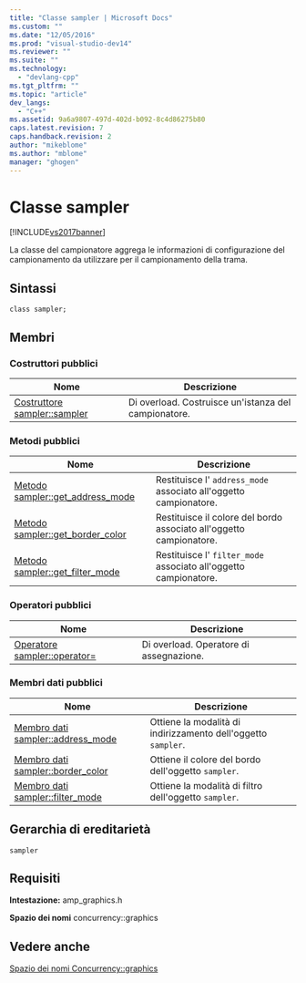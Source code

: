 ```yaml
---
title: "Classe sampler | Microsoft Docs"
ms.custom: ""
ms.date: "12/05/2016"
ms.prod: "visual-studio-dev14"
ms.reviewer: ""
ms.suite: ""
ms.technology: 
  - "devlang-cpp"
ms.tgt_pltfrm: ""
ms.topic: "article"
dev_langs: 
  - "C++"
ms.assetid: 9a6a9807-497d-402d-b092-8c4d86275b80
caps.latest.revision: 7
caps.handback.revision: 2
author: "mikeblome"
ms.author: "mblome"
manager: "ghogen"
---
```

# Classe sampler
[!INCLUDE[vs2017banner](../../../assembler/inline/includes/vs2017banner.md)]

La classe del campionatore aggrega le informazioni di configurazione del campionamento da utilizzare per il campionamento della trama.  
  
## Sintassi  
  
```  
class sampler;  
```  
  
## Membri  
  
### Costruttori pubblici  
  
|Nome|Descrizione|  
|----------|-----------------|  
|[Costruttore sampler::sampler](../Topic/sampler::sampler%20Constructor.md)|Di overload.  Costruisce un'istanza del campionatore.|  
  
### Metodi pubblici  
  
|Nome|Descrizione|  
|----------|-----------------|  
|[Metodo sampler::get\_address\_mode](../Topic/sampler::get_address_mode%20Method.md)|Restituisce l' `address_mode` associato all'oggetto campionatore.|  
|[Metodo sampler::get\_border\_color](../Topic/sampler::get_border_color%20Method.md)|Restituisce il colore del bordo associato all'oggetto campionatore.|  
|[Metodo sampler::get\_filter\_mode](../Topic/sampler::get_filter_mode%20Method.md)|Restituisce l' `filter_mode` associato all'oggetto campionatore.|  
  
### Operatori pubblici  
  
|Nome|Descrizione|  
|----------|-----------------|  
|[Operatore sampler::operator\=](../Topic/sampler::operator=%20Operator.md)|Di overload.  Operatore di assegnazione.|  
  
### Membri dati pubblici  
  
|Nome|Descrizione|  
|----------|-----------------|  
|[Membro dati sampler::address\_mode](../Topic/sampler::address_mode%20Data%20Member.md)|Ottiene la modalità di indirizzamento dell'oggetto `sampler`.|  
|[Membro dati sampler::border\_color](../Topic/sampler::border_color%20Data%20Member.md)|Ottiene il colore del bordo dell'oggetto `sampler`.|  
|[Membro dati sampler::filter\_mode](../Topic/sampler::filter_mode%20Data%20Member.md)|Ottiene la modalità di filtro dell'oggetto `sampler`.|  
  
## Gerarchia di ereditarietà  
 `sampler`  
  
## Requisiti  
 **Intestazione:** amp\_graphics.h  
  
 **Spazio dei nomi** concurrency::graphics  
  
## Vedere anche  
 [Spazio dei nomi Concurrency::graphics](../../../parallel/amp/reference/concurrency-graphics-namespace.md)